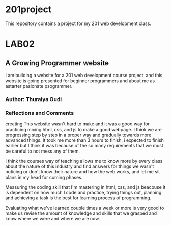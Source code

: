 # 201project
This repository contains a project for my 201 web development class. 

# LAB02
## A Growing Programmer website 
I am building a website for a 201 web development course project, and this website is going presented for beginner programmers and about me as astarter pasionate psogrammer.

### Author: Thuraiya Oudi

### Reflections and Comments
creating This website wasn't hard to make and it was a good way for practicing mixing html, css, and js to make a good webpage.
I think we are progressing step by step in a proper way and gradually towards more advanced things.
It took me more than 3 hours to finish, i expected to finish earlier but I think it was because of the so many requirements that we must be careful to not mess any of them.

I think the courses way of teaching allows me to know more by every class about the nature of this industry and find answers for things we wasn't noticing or don't know their nature and how the web works, and let me sit plans in my head for coming phases.

 Measuring the coding skill that I'm mastering in html, css, and js beacouse it is dependent on how much I code and practice, trying things out, planning and achieving a task is the best for learning process of programming.

Evaluating what we've learned couple times a week or more is very good to make us revise the amount of knowledge and skills that we grasped and know where we were and where we are now.

